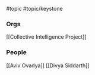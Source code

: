 #topic #topic/keystone

### Orgs

[[Collective Intelligence Project]]


### People

[[Aviv Ovadya]]
[[Divya Siddarth]]
